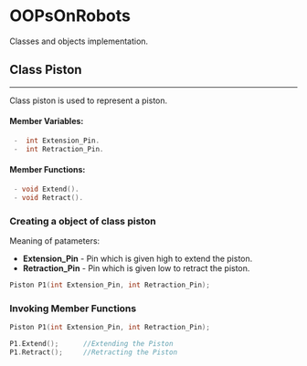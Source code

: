 # OOPsOnRobots
Classes and objects implementation.

## Class Piston
--------------------------------
Class piston is used to represent a piston.<br>

#### Member Variables:
```cpp
 -  int Extension_Pin. 
 -  int Retraction_Pin.
 ```

#### Member Functions:
```cpp
 - void Extend().
 - void Retract(). 
 ```

### Creating a object of class piston
Meaning of patameters:
 - **Extension_Pin**    - Pin which is given high to extend the piston.
 - **Retraction_Pin**   - Pin which is given low to retract the piston.

```cpp
Piston P1(int Extension_Pin, int Retraction_Pin);
```

### Invoking Member Functions
```cpp
Piston P1(int Extension_Pin, int Retraction_Pin);

P1.Extend();      //Extending the Piston
P1.Retract();     //Retracting the Piston

```
